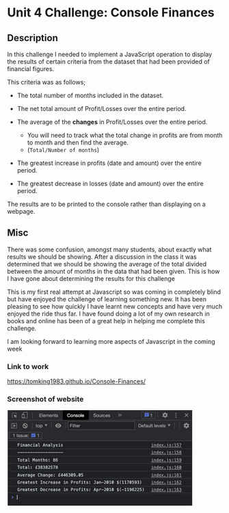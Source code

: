 # Unit 4 Challenge: Console Finances

## Description

In this challenge I needed to implement a JavaScript operation to display the results of certain criteria from the dataset that had been provided of financial figures.

This criteria was as follows;

* The total number of months included in the dataset.

* The net total amount of Profit/Losses over the entire period.

* The average of the **changes** in Profit/Losses over the entire period.
  * You will need to track what the total change in profits are from month to month and then find the average.
  * (`Total/Number of months`)

* The greatest increase in profits (date and amount) over the entire period.

* The greatest decrease in losses (date and amount) over the entire period.

The results are to be printed to the console rather than displaying on a webpage.

## Misc
   
There was some confusion, amongst many students, about exactly what results we should be showing. After a discussion in the class it was determined that we should be showing the average of the total divided between the amount of months in the data that had been given. This is how I have gone about determining the results for this challenge

This is my first real attempt at Javascript so was coming in completely blind but have enjoyed the challenge of learning something new. It has been pleasing to see how quickly I have learnt new concepts and have very much enjoyed the ride thus far. I have found doing a lot of my own research in books and online has been of a great help in helping me complete this challenge.

I am looking forward to learning more aspects of Javascript in the coming week

### Link to work

https://tomking1983.github.io/Console-Finances/

### Screenshot of website

![console screenshot](./assets/images/console-finances.png)


